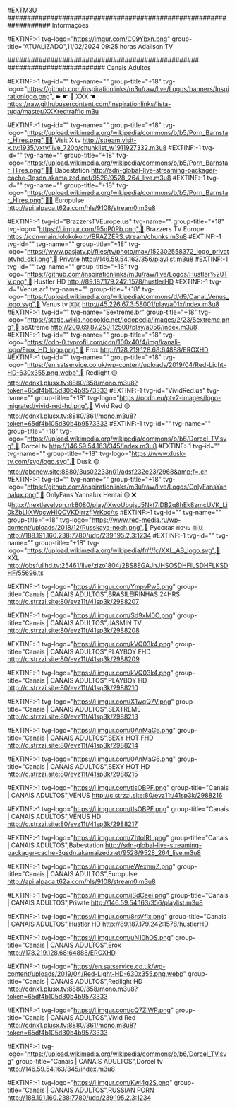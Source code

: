 
#EXTM3U
################################################################### Informações 

#EXTINF:-1 tvg-logo="https://imgur.com/C09Ybxn.png" group-title="ATUALIZADO",11/02/2024
09:25 horas 
Adailson.TV

################################################# ######################### Canais Adultos 

#EXTINF:-1 tvg-id="" tvg-name="" group-title="+18" tvg-logo="https://github.com/inspirationlinks/m3u/raw/live/Logos/banners/Inspirationlogo.png",  ➽   ☛ 🔞 XXX ☚
https://raw.githubusercontent.com/inspirationlinks/lista-tuga/master/XXXredtraffic.m3u

#EXTINF:-1 tvg-id="" tvg-name="" group-title="+18" tvg-logo="https://upload.wikimedia.org/wikipedia/commons/b/b5/Porn_Barnstar_Hires.png",🔞💥 Visit X tv
http://stream.visit-x.tv:1935/vxtv/live_720p/chunklist_w1911927332.m3u8
#EXTINF:-1 tvg-id="" tvg-name="" group-title="+18" tvg-logo="https://upload.wikimedia.org/wikipedia/commons/b/b5/Porn_Barnstar_Hires.png",🔞💥 Babestation
http://sdn-global-live-streaming-packager-cache-3qsdn.akamaized.net/9528/9528_264_live.m3u8
#EXTINF:-1 tvg-id="" tvg-name="" group-title="+18" tvg-logo="https://upload.wikimedia.org/wikipedia/commons/b/b5/Porn_Barnstar_Hires.png",🔞💥 Europulse
http://api.alpaca.t62a.com/hls/9108/stream0.m3u8


#EXTINF:-1 tvg-id="BrazzersTVEurope.us" tvg-name="" group-title="+18" tvg-logo="https://i.imgur.com/95nP0Pb.png",🔞 Brazzers TV Europe
https://cdn-main.lolokoko.tv/BRAZZERS.stream/chunks.m3u8
#EXTINF:-1 tvg-id="" tvg-name="" group-title="+18" tvg-logo="https://www.pasjatv.pl/files/tv/photo/max/152302558372_logo_privatetvhd_ok1.png",🔞 Private
http://146.59.54.163/356/playlist.m3u8
#EXTINF:-1 tvg-id="" tvg-name="" group-title="+18" tvg-logo="https://github.com/inspirationlinks/m3u/raw/live/Logos/Hustler%20TV.png",🔞 Hustler HD
http://89.187.179.242:1578/hustlerHD
#EXTINF:-1 tvg-id="Venus.ar" tvg-name="" group-title="+18" tvg-logo="https://upload.wikimedia.org/wikipedia/commons/d/d9/Canal_Venus_logo.svg",🔞 Venus tv 🇦🇷
http://45.226.67.3:58001/play/a01x/index.m3u8
#EXTINF:-1 tvg-id="" tvg-name="Sextreme.br" group-title="+18" tvg-logo="https://static.wikia.nocookie.net/logopedia/images/2/23/Sextreme.png",🔞 seXtreme
http://200.69.87.250:12500/play/a056/index.m3u8
#EXTINF:-1 tvg-id="" tvg-name="" group-title="+18" tvg-logo="https://cdn-0.tvprofil.com/cdn/100x40/4/img/kanali-logo/Erox_HD_logo.png",🔞 Erox
http://178.219.128.68:64888/EROXHD
#EXTINF:-1 tvg-id="" tvg-name="" group-title="+18" tvg-logo="https://en.satservice.co.uk/wp-content/uploads/2019/04/Red-Light-HD-630x355.png.webp",🔞 Redlight 🟡
http://cdnx1.plusx.tv:8880/358/mono.m3u8?token=65df4b105d30b4b9573333
#EXTINF:-1 tvg-id="VividRed.us" tvg-name="" group-title="+18" tvg-logo="https://ocdn.eu/ptv2-images/logo-migrated/vivid-red-hd.png",🔞 Vivid Red 🟡
http://cdnx1.plusx.tv:8880/361/mono.m3u8?token=65df4b105d30b4b9573333
#EXTINF:-1 tvg-id="" tvg-name="" group-title="+18" tvg-logo="https://upload.wikimedia.org/wikipedia/commons/b/b6/Dorcel_TV.svg",🔞 Dorcel tv
http://146.59.54.163/345/index.m3u8
#EXTINF:-1 tvg-id="" tvg-name="" group-title="+18" tvg-logo="https://www.dusk-tv.com/svg/logo.svg",🔞 Dusk 🟡
http://abcnew.site:8880/3us02233n01/adsf232e23/2968&amp;f=.ch
#EXTINF:-1 tvg-id="" tvg-name="" group-title="+18" tvg-logo="https://github.com/inspirationlinks/m3u/raw/live/Logos/OnlyFansYannalux.png",🔞 OnlyFans Yannalux Hentai 🟡 ❌
#http://nextlevelvpn.nl:8080/play/iXwoUbujsJ5Nkt7IDB2q8hEk8zmcUVK_Li0kZbLliXWqcwHIQCVKDlrrzfjVrKoc/ts
#EXTINF:-1 tvg-id="" tvg-name="" group-title="+18" tvg-logo="https://www.red-media.ru/wp-content/uploads/2018/12/Russkaya-noch.png",🔞 Русская ночь 🇷🇺
http://188.191.160.238:7780/udp/239.195.2.3:1234
#EXTINF:-1 tvg-id="" tvg-name="" group-title="+18" tvg-logo="https://upload.wikimedia.org/wikipedia/fr/f/fc/XXL_AB_logo.svg",🔞 XXL
http://obsfullhd.tv:25461/live/zizo1804/2BS8EGAJhJHSOSDHFILSDHFLKSDHF/55696.ts


#EXTINF:-1 tvg-logo="https://i.imgur.com/YmpvPw5.png" group-title="Canais | CANAIS ADULTOS",BRASILEIRINHAS 24HRS
http://c.strzzi.site:80/evz11t/41sp3k/2988207

#EXTINF:-1 tvg-logo="https://i.imgur.com/Sd9xM0O.png" group-title="Canais | CANAIS ADULTOS",JASMIN TV
http://c.strzzi.site:80/evz11t/41sp3k/2988208

#EXTINF:-1 tvg-logo="https://i.imgur.com/kVQ03k4.png" group-title="Canais | CANAIS ADULTOS",PLAYBOY FHD
http://c.strzzi.site:80/evz11t/41sp3k/2988209

#EXTINF:-1 tvg-logo="https://i.imgur.com/kVQ03k4.png" group-title="Canais | CANAIS ADULTOS",PLAYBOY HD
http://c.strzzi.site:80/evz11t/41sp3k/2988210

#EXTINF:-1 tvg-logo="https://i.imgur.com/X1wqQ7V.png" group-title="Canais | CANAIS ADULTOS",SEXTREME
http://c.strzzi.site:80/evz11t/41sp3k/2988213

#EXTINF:-1 tvg-logo="https://i.imgur.com/0AnMaG6.png" group-title="Canais | CANAIS ADULTOS",SEXY HOT FHD
http://c.strzzi.site:80/evz11t/41sp3k/2988214

#EXTINF:-1 tvg-logo="https://i.imgur.com/0AnMaG6.png" group-title="Canais | CANAIS ADULTOS",SEXY HOT HD
http://c.strzzi.site:80/evz11t/41sp3k/2988215

#EXTINF:-1 tvg-logo="https://i.imgur.com/tlsOBPF.png" group-title="Canais | CANAIS ADULTOS",VENUS
http://c.strzzi.site:80/evz11t/41sp3k/2988216

#EXTINF:-1 tvg-logo="https://i.imgur.com/tlsOBPF.png" group-title="Canais | CANAIS ADULTOS",VENUS HD
http://c.strzzi.site:80/evz11t/41sp3k/2988217

#EXTINF:-1 tvg-logo="https://i.imgur.com/ZhtoIRL.png" group-title="Canais | CANAIS ADULTOS",Babestation
http://sdn-global-live-streaming-packager-cache-3qsdn.akamaized.net/9528/9528_264_live.m3u8

#EXTINF:-1 tvg-logo="https://i.imgur.com/eWexnmZ.png" group-title="Canais | CANAIS ADULTOS",Europulse
http://api.alpaca.t62a.com/hls/9108/stream0.m3u8

#EXTINF:-1 tvg-logo="https://i.imgur.com/iSdCeei.png" group-title="Canais | CANAIS ADULTOS",Private
http://146.59.54.163/356/playlist.m3u8

#EXTINF:-1 tvg-logo="https://i.imgur.com/8rsVfIx.png" group-title="Canais | CANAIS ADULTOS",Hustler HD
http://89.187.179.242:1578/hustlerHD

#EXTINF:-1 tvg-logo="https://i.imgur.com/uN10hOS.png" group-title="Canais | CANAIS ADULTOS",Erox
http://178.219.128.68:64888/EROXHD

#EXTINF:-1 tvg-logo="https://en.satservice.co.uk/wp-content/uploads/2019/04/Red-Light-HD-630x355.png.webp" group-title="Canais | CANAIS ADULTOS",Redlight HD
http://cdnx1.plusx.tv:8880/358/mono.m3u8?token=65df4b105d30b4b9573333

#EXTINF:-1 tvg-logo="https://i.imgur.com/cQ7ZlWP.png" group-title="Canais | CANAIS ADULTOS",Vivid Red
http://cdnx1.plusx.tv:8880/361/mono.m3u8?token=65df4b105d30b4b9573333

#EXTINF:-1 tvg-logo="https://upload.wikimedia.org/wikipedia/commons/b/b6/Dorcel_TV.svg" group-title="Canais | CANAIS ADULTOS",Dorcel tv
http://146.59.54.163/345/index.m3u8

#EXTINF:-1 tvg-logo="https://i.imgur.com/Kwi4g2S.png" group-title="Canais | CANAIS ADULTOS",RUSSIAN PORN
http://188.191.160.238:7780/udp/239.195.2.3:1234
